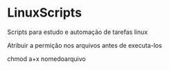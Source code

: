 # LinuxScripts

Scripts para estudo e automação de tarefas linux

Atribuir a permição nos arquivos antes de executa-los

chmod a+x nomedoarquivo
